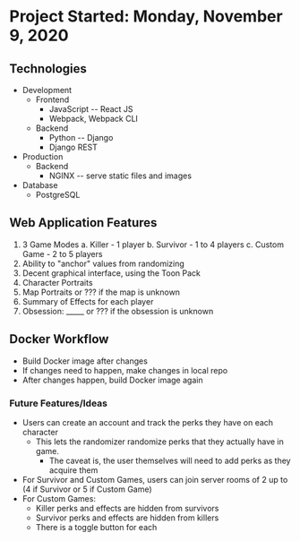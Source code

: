 # Project Started: Monday, November 9, 2020

## Technologies
- Development
    * Frontend
        - JavaScript -- React JS
        - Webpack, Webpack CLI
    * Backend
        - Python -- Django
        - Django REST
- Production
    * Backend
        - NGINX -- serve static files and images
- Database
    - PostgreSQL


## Web Application Features
1. 3 Game Modes
    a. Killer
        - 1 player
    b. Survivor
        - 1 to 4 players
    c. Custom Game
        - 2 to 5 players
2. Ability to "anchor" values from randomizing
3. Decent graphical interface, using the Toon Pack
4. Character Portraits
5. Map Portraits or ??? if the map is unknown
6. Summary of Effects for each player
7. Obsession: _____ or ??? if the obsession is unknown

## Docker Workflow
- Build Docker image after changes
- If changes need to happen, make changes in local repo
- After changes happen, build Docker image again


### Future Features/Ideas
- Users can create an account and track the perks they have on each character
    - This lets the randomizer randomize perks that they actually have in game.
        - The caveat is, the user themselves will need to add perks as they acquire them
- For Survivor and Custom Games, users can join server rooms of 2 up to (4 if Survivor or 5 if Custom Game)
- For Custom Games:
    - Killer perks and effects are hidden from survivors
    - Survivor perks and effects are hidden from killers
    - There is a toggle button for each
